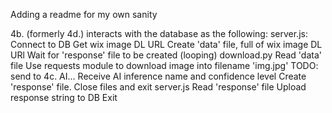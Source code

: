 Adding a readme for my own sanity

4b. (formerly 4d.) interacts with the database as the following:
    server.js:
        Connect to DB
        Get wix image DL URL
        Create 'data' file, full of wix image DL URl
        Wait for 'response' file to be created (looping)
    download.py
        Read 'data' file
        Use requests module to download image into filename 'img.jpg'
        TODO: send to 4c. AI...
        Receive AI inference name and confidence level
        Create 'response' file.
        Close files and exit
    server.js
        Read 'response' file
        Upload response string to DB
        Exit